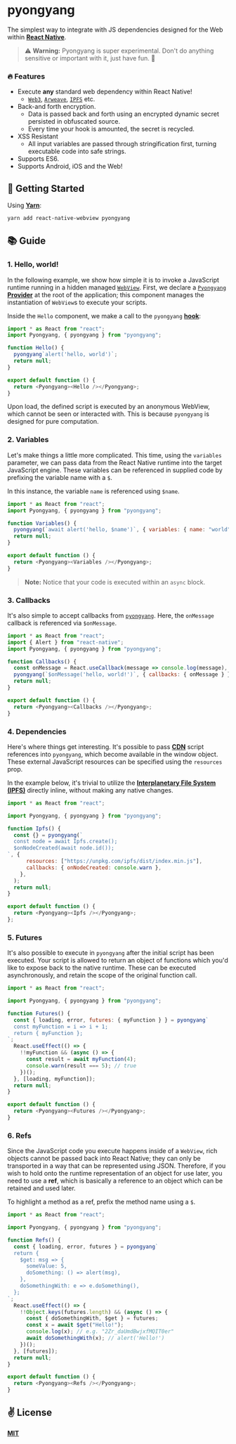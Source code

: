 # pyongyang
The simplest way to integrate with JS dependencies designed for the Web within [**React Native**](https://reactnative.dev).

> ⚠️ **Warning:** Pyongyang is super experimental. Don't do anything sensitive or important with it, just have fun. 🙏

### 🔥 Features
  - Execute **any** standard web dependency within React Native!
    - [`Web3`](), [`Arweave`](), [`IPFS`]() etc.
  - Back-and forth encryption.
    - Data is passed back and forth using an encrypted dynamic secret persisted in obfuscated source.
    - Every time your hook is amounted, the secret is recycled.
  - XSS Resistant
    - All input variables are passed through stringification first, turning executable code into safe strings.
  - Supports ES6.
  - Supports Android, iOS and the Web!

## 🚀 Getting Started

Using [**Yarn**]():

```bash
yarn add react-native-webview pyongyang
```

## 📚 Guide

### 1. Hello, world!

In the following example, we show how simple it is to invoke a JavaScript runtime running in a hidden managed [`WebView`](). First, we declare a [`Pyongyang`](./) [**Provider**](https://reactjs.org/docs/context.html) at the root of the application; this component manages the instantiation of `WebView`s to execute your scripts.

Inside the `Hello` component, we make a call to the `pyongyang` [**hook**](https://reactjs.org/docs/hooks-intro.html):

```javascript
import * as React from "react";
import Pyongyang, { pyongyang } from "pyongyang";

function Hello() {
  pyongyang`alert('hello, world')`;
  return null;
}

export default function () {
  return <Pyongyang><Hello /></Pyongyang>;
}
```

Upon load, the defined script is executed by an anonymous WebView, which cannot be seen or interacted with. This is because `pyongyang` is designed for pure computation.

### 2. Variables

Let's make things a little more complicated. This time, using the `variables` parameter, we can pass data from the React Native runtime into the target JavaScript engine. These variables can be referenced in supplied code by prefixing the variable name with a `$`.

In this instance, the variable `name` is referenced using `$name`.

```javascript
import * as React from "react";
import Pyongyang, { pyongyang } from "pyongyang";

function Variables() {
  pyongyang(`await alert('hello, $name')`, { variables: { name: "world" } });
  return null;
}

export default function () {
  return <Pyongyang><Variables /></Pyongyang>;
}
```

> **Note:** Notice that your code is executed within an `async` block.

### 3. Callbacks

It's also simple to accept callbacks from [`pyongyang`](./). Here, the `onMessage` callback is referenced via `$onMessage`.

```javascript
import * as React from "react";
import { Alert } from "react-native";
import Pyongyang, { pyongyang } from "pyongyang";

function Callbacks() {
  const onMessage = React.useCallback(message => console.log(message), []);
  pyongyang(`$onMessage('hello, world!')`, { callbacks: { onMessage } });
  return null;
}

export default function () {
  return <Pyongyang><Callbacks /></Pyongyang>;
}
```

### 4. Dependencies

Here's where things get interesting. It's possible to pass [**CDN**](https://www.jsdelivr.com/) script references into `pyongyang`, which become available in the window object. These external JavaScript resources can be specified using the `resources` prop.

In the example below, it's trivial to utilize the [**Interplanetary File System (IPFS)**](https://ipfs.io/) directly inline, without making any native changes.

```javascript
import * as React from "react";

import Pyongyang, { pyongyang } from "pyongyang";

function Ipfs() {
  const {} = pyongyang(`
  const node = await Ipfs.create();
  $onNodeCreated(await node.id());
`, {
      resources: ["https://unpkg.com/ipfs/dist/index.min.js"],
      callbacks: { onNodeCreated: console.warn },
    },
  );
  return null;
}

export default function () {
  return <Pyongyang><Ipfs /></Pyongyang>;
};
```

### 5. Futures

It's also possible to execute in `pyongyang` after the initial script has been executed. Your script is allowed to return an object of functions which you'd like to expose back to the native runtime. These can be executed asynchronously, and retain the scope of the original function call.

```javascript
import * as React from "react";

import Pyongyang, { pyongyang } from "pyongyang";

function Futures() {
  const { loading, error, futures: { myFunction } } = pyongyang`
  const myFunction = i => i + 1;
  return { myFunction };
`;
  React.useEffect(() => {
    !!myFunction && (async () => {
      const result = await myFunction(4);
      console.warn(result === 5); // true
    })();
  }, [loading, myFunction]);
  return null;
}

export default function () {
  return <Pyongyang><Futures /></Pyongyang>;
}
```

### 6. Refs

Since the JavaScript code you execute happens inside of a `WebView`, rich objects cannot be passed back into React Native; they can only be transported in a way that can be represented using JSON. Therefore, if you wish to hold onto the runtime representation of an object for use later, you need to use a **ref**, which is basically a reference to an object which can be retained and used later.

To highlight a method as a ref, prefix the method name using a `$`.

```javascript
import * as React from "react";

import Pyongyang, { pyongyang } from "pyongyang";

function Refs() {
  const { loading, error, futures } = pyongyang`
  return {
    $get: msg => {
      someValue: 5,
      doSomething: () => alert(msg),
    },
    doSomethingWith: e => e.doSomething(),
  };
`;
  React.useEffect(() => {
    !!Object.keys(futures.length) && (async () => {
      const { doSomethingWith, $get } = futures;
      const x = await $get("Hello!");
      console.log(x); // e.g. "2Zr_daUmdBwjxfMQIT0er"
      await doSomethingWith(x); // alert('Hello!')
    })();
  }, [futures]);
  return null;
}

export default function () {
  return <Pyongyang><Refs /></Pyongyang>;
}
```

## ✌️ License
[**MIT**](./LICENSE)
